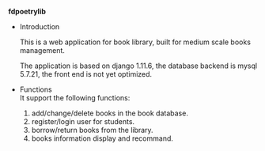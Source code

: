 **fdpoetrylib**
- Introduction  

    This is a web application for book library, 
    built for medium scale books management.  
    
    The application is based on django 1.11.6,
    the database backend is mysql 5.7.21,
    the front end is not yet optimized.


- Functions  
    It support the following functions:
    1. add/change/delete books in the book database.  
    2. register/login user for students.  
    3. borrow/return books from the library.  
    4. books information display and recommand.